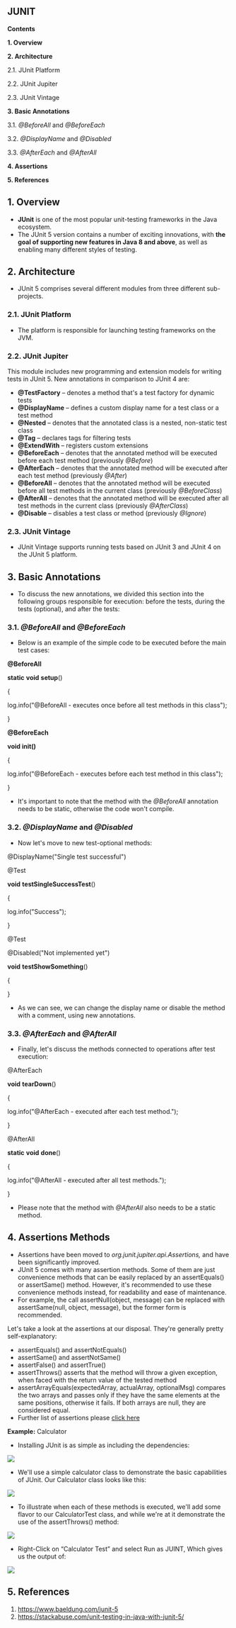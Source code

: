 ## JUNIT

**Contents**

**1. Overview**

**2. Architecture**

2.1. JUnit Platform

2.2. JUnit Jupiter

2.3. JUnit Vintage

**3. Basic Annotations**

3.1. *@BeforeAll* and *@BeforeEach*

3.2. *@DisplayName* and *@Disabled*

3.3. *@AfterEach* and *@AfterAll*

**4. Assertions**

**5. References**

## 1. Overview

-   **JUnit** is one of the most popular unit-testing frameworks in the Java ecosystem.
-   The JUnit 5 version contains a number of exciting innovations, with **the goal of supporting new features in Java 8 and above**, as well as enabling many different styles of testing.

## 2. Architecture

-   JUnit 5 comprises several different modules from three different sub-projects.

### 2.1. JUnit Platform

-   The platform is responsible for launching testing frameworks on the JVM.

### 2.2. JUnit Jupiter

This module includes new programming and extension models for writing tests in JUnit 5. New annotations in comparison to JUnit 4 are:

-   **@TestFactory** – denotes a method that's a test factory for dynamic tests
-   **@DisplayName** – defines a custom display name for a test class or a test method
-   **@Nested** – denotes that the annotated class is a nested, non-static test class
-   **@Tag** – declares tags for filtering tests
-   **@ExtendWith** – registers custom extensions
-   **@BeforeEach** *–* denotes that the annotated method will be executed before each test method (previously *@Before*)
-   **@AfterEach** – denotes that the annotated method will be executed after each test method (previously *@After*)
-   **@BeforeAll** – denotes that the annotated method will be executed before all test methods in the current class (previously *@BeforeClass*)
-   **@AfterAll** – denotes that the annotated method will be executed after all test methods in the current class (previously *@AfterClass*)
-   **@Disable** – disables a test class or method (previously *@Ignore*)

### 2.3. JUnit Vintage

-   JUnit Vintage supports running tests based on JUnit 3 and JUnit 4 on the JUnit 5 platform.

## 3. Basic Annotations

-   To discuss the new annotations, we divided this section into the following groups responsible for execution: before the tests, during the tests (optional), and after the tests:

### 3.1. *@BeforeAll* and *@BeforeEach*

-   Below is an example of the simple code to be executed before the main test cases:

**@BeforeAll**

**static** **void** **setup**()

{

log.info("@BeforeAll - executes once before all test methods in this class");

}

**@BeforeEach**

**void init()**

{

log.info("@BeforeEach - executes before each test method in this class");

}

-   It's important to note that the method with the *@BeforeAll* annotation needs to be static, otherwise the code won't compile.

### 3.2. *@DisplayName* and *@Disabled*

-   Now let's move to new test-optional methods:

@DisplayName("Single test successful")

@Test

**void** **testSingleSuccessTest**()

{

log.info("Success");

}

@Test

@Disabled("Not implemented yet")

**void** **testShowSomething**()

{

}

-   As we can see, we can change the display name or disable the method with a comment, using new annotations.

### 3.3. *@AfterEach* and *@AfterAll*

-   Finally, let's discuss the methods connected to operations after test execution:

@AfterEach

**void** **tearDown**()

{

log.info("@AfterEach - executed after each test method.");

}

@AfterAll

**static** **void** **done**()

{

log.info("@AfterAll - executed after all test methods.");

}

-   Please note that the method with *@AfterAll* also needs to be a static method.

## 4. Assertions Methods

-   Assertions have been moved to *org.junit.jupiter.api.Assertions,* and have been significantly improved.
-   JUnit 5 comes with many assertion methods. Some of them are just convenience methods that can be easily replaced by an assertEquals() or assertSame() method. However, it's recommended to use these convenience methods instead, for readability and ease of maintenance.
-   For example, the call assertNull(object, message) can be replaced with assertSame(null, object, message), but the former form is recommended.

Let's take a look at the assertions at our disposal. They're generally pretty self-explanatory:

-   assertEquals() and assertNotEquals()
-   assertSame() and assertNotSame()
-   assertFalse() and assertTrue()
-   assertThrows() asserts that the method will throw a given exception, when faced with the return value of the tested method
-   assertArrayEquals(expectedArray, actualArray, optionalMsg) compares the two arrays and passes only if they have the same elements at the same positions, otherwise it fails. If both arrays are null, they are considered equal.
-   Further list of assertions please [click here](https://stackabuse.com/unit-testing-in-java-with-junit-5/)

**Example:** Calculator

-   Installing JUnit is as simple as including the dependencies:

![](media/85195ac9e8f3d26cf24fbb498d4ac262.png)

-   We'll use a simple calculator class to demonstrate the basic capabilities of JUnit. Our Calculator class looks like this:

![](media/9744cb81295334f3c97d4fb7f0603d8e.png)

-   To illustrate when each of these methods is executed, we'll add some flavor to our CalculatorTest class, and while we're at it demonstrate the use of the assertThrows() method:

![](media/4a66d09be0e1a0acd0411951eca25877.png)

-   Right-Click on “Calculator Test” and select Run as JUINT, Which gives us the output of:

![](media/f5394eea30d688942626536a11f944a6.png)

## 5. References

1.  https://www.baeldung.com/junit-5
2.  https://stackabuse.com/unit-testing-in-java-with-junit-5/
